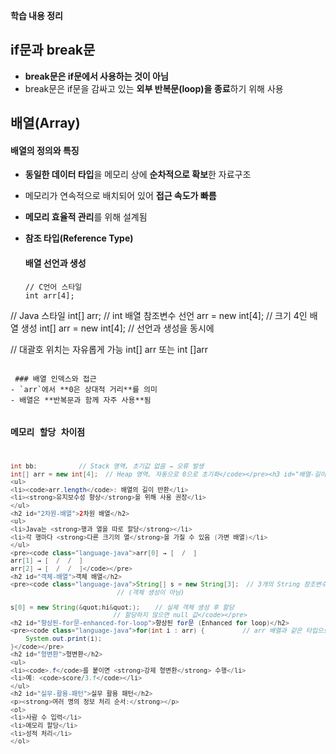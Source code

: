 <p><strong>학습 내용 정리</strong></p>
<h2 id="if문과-break문">if문과 break문</h2>
<ul>
<li><strong>break문은 if문에서 사용하는 것이 아님</strong></li>
<li>break문은 if문을 감싸고 있는 <strong>외부 반복문(loop)을 종료</strong>하기 위해 사용</li>
</ul>
<h2 id="배열array">배열(Array)</h2>
<h4 id="배열의-정의와-특징"><strong>배열의 정의와 특징</strong></h4>
<ul>
<li><p><strong>동일한 데이터 타입</strong>을 메모리 상에 <strong>순차적으로 확보</strong>한 자료구조</p>
</li>
<li><p>메모리가 연속적으로 배치되어 있어 <strong>접근 속도가 빠름</strong></p>
</li>
<li><p><strong>메모리 효율적 관리</strong>를 위해 설계됨</p>
</li>
<li><p><strong>참조 타입(Reference Type)</strong></p>
<h4 id="배열-선언과-생성">배열 선언과 생성</h4>
<pre><code class="language-java">// C언어 스타일
int arr[4];
</code></pre>
</li>
</ul>
<p>// Java 스타일
int[] arr;                    // int 배열 참조변수 선언
arr = new int[4];            // 크기 4인 배열 생성
int[] arr = new int[4];      // 선언과 생성을 동시에</p>
<p>// 대괄호 위치는 자유롭게 가능
int[] arr 또는 int []arr</p>
<pre><code>
 ### 배열 인덱스와 접근
- `arr`에서 **0은 상대적 거리**를 의미
- 배열은 **반복문과 함께 자주 사용**됨

 ### 메모리 할당 차이점
```java
int bb;           // Stack 영역, 초기값 없음 → 오류 발생
int[] arr = new int[4];  // Heap 영역, 자동으로 0으로 초기화</code></pre><h3 id="배열-길이와-유지보수">배열 길이와 유지보수</h3>
<ul>
<li><code>arr.length</code>: 배열의 길이 반환</li>
<li><strong>유지보수성 향상</strong>을 위해 사용 권장</li>
</ul>
<h2 id="2차원-배열">2차원 배열</h2>
<ul>
<li>Java는 <strong>행과 열을 따로 할당</strong></li>
<li>각 행마다 <strong>다른 크기의 열</strong>을 가질 수 있음 (가변 배열)</li>
</ul>
<pre><code class="language-java">arr[0] → [  /  ]
arr[1] → [  /  /  ]
arr[2] → [  /  /  ]</code></pre>
<h2 id="객체-배열">객체 배열</h2>
<pre><code class="language-java">String[] s = new String[3];  // 3개의 String 참조변수 배열 생성
                            // (객체 생성이 아님)

s[0] = new String(&quot;hi&quot;);    // 실제 객체 생성 후 할당
                           // 할당하지 않으면 null 값</code></pre>
<h2 id="향상된-for문-enhanced-for-loop">향상된 for문 (Enhanced for loop)</h2>
<pre><code class="language-java">for(int i : arr) {          // arr 배열과 같은 타입으로 선언
    System.out.print(i);
}</code></pre>
<h2 id="형변환">형변환</h2>
<ul>
<li><code>.f</code>를 붙이면 <strong>강제 형변환</strong> 수행</li>
<li>예: <code>score/3.f</code></li>
</ul>
<h2 id="실무-활용-패턴">실무 활용 패턴</h2>
<p><strong>여러 명의 정보 처리 순서:</strong></p>
<ol>
<li>사람 수 입력</li>
<li>메모리 할당</li>
<li>성적 처리</li>
</ol>
